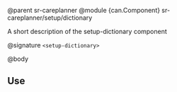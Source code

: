 @parent sr-careplanner
@module {can.Component} sr-careplanner/setup/dictionary <setup-dictionary>

A short description of the setup-dictionary component

@signature `<setup-dictionary>`

@body

## Use

